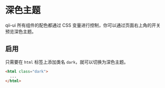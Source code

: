 # 深色主题
qii-ui 所有组件的配色都通过 CSS 变量进行控制，你可以通过页面右上角的开关预览深色主题。

## 启用
只需要在 `html` 标签上添加类名 `dark`，就可以切换为深色主题。
```html
<html class="dark">
  ...
</html>
```